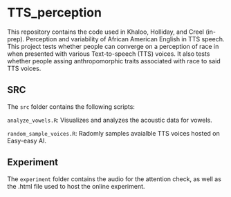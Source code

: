 # TTS_perception

This repository contains the code used in Khaloo, Holliday, and Creel (in-prep). Perception and variability of African American English in TTS speech. 
This project tests whether people can converge on a perception of race in when presented with various Text-to-speech (TTS) voices. It also tests whether people assing anthropomorphic traits associated with race to said TTS voices. 

## SRC 
The `src` folder contains the following scripts:

`analyze_vowels.R`: Visualizes and analyzes the acoustic data for vowels. 

`random_sample_voices.R`: Radomly samples avaialble TTS voices hosted on Easy-easy AI. 

## Experiment
The `experiment` folder contains the audio for the attention check, as well as the .html file used to host the online experiment. 

